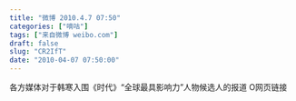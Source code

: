 ```yaml
---
title: "微博 2010.4.7 07:50"
categories: ["嘀咕"]
tags: ["来自微博 weibo.com"]
draft: false
slug: "CR2IfT"
date: "2010-04-07 07:50:00"
---
```


<p>各方媒体对于韩寒入围《时代》“全球最具影响力”人物候选人的报道  O网页链接 ​​​​</p>
